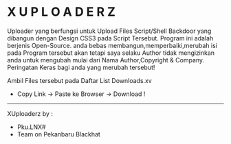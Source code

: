 # X U P L O A D E R Z

Uploader yang berfungsi untuk Upload Files Script/Shell Backdoor yang dibangun dengan Design CSS3 pada Script Tersebut.
Program ini adalah berjenis Open-Source. anda bebas membangun,memperbaiki,merubah isi pada Program tersebut akan tetapi saya selaku Author
tidak mengizinkan anda untuk mengubah mulai dari Nama Author,Copyright & Company.
Peringatan Keras bagi anda yang merubah tersebut!

Ambil Files tersebut pada Daftar List Downloads.xv

* Copy Link -> Paste ke Browser -> Download !

------------------------

XUploaderz by :

* Pku.LNX#
* Team on Pekanbaru Blackhat
